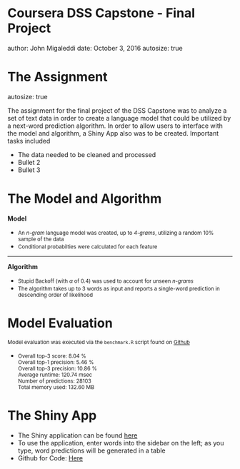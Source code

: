 Coursera DSS Capstone - Final Project
========================================================
author: John Migaleddi
date: October 3, 2016
autosize: true

The Assignment
========================================================
autosize: true

The assignment for the final project of the DSS Capstone was to analyze a set of text data in order to create a language model that could be utilized by a next-word prediction algorithm. In order to allow users to interface with the model and algorithm, a Shiny App also was to be created. Important tasks included 

- The data needed to be cleaned and processed
- Bullet 2
- Bullet 3

The Model and Algorithm
========================================================
**Model**
- <small>An *n-gram* language model was created, up to *4-grams*, utilizing a random 10% sample of the data</small>   
- <small>Conditional probabilties were calculated for each feature</small>   

***   

**Algorithm**
- <small>Stupid Backoff (with $\alpha$ of 0.4) was used to account for unseen *n-grams*</small>   
- <small>The algorithm takes up to 3 words as input and reports a single-word prediction in descending order of likelihood</small>


Model Evaluation
========================================================
<small>Model evaluation was executed via the `benchmark.R` script found on [Github](https://github.com/hfoffani/dsci-benchmark)</small>   

- <small> Overall top-3 score:     8.04 %   
Overall top-1 precision: 5.46 %   
Overall top-3 precision: 10.86 %   
Average runtime:         120.74 msec   
Number of predictions:   28103   
Total memory used:       132.60 MB</small>

The Shiny App
========================================================
- The Shiny application can be found [here](www.google.com)
- To use the application, enter words into the sidebar on the left; as you type, word predictions will be generated in a table
- Github for Code: [Here](www.google.com)
